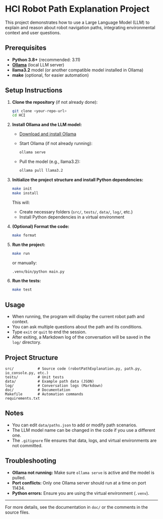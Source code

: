 # HCI Robot Path Explanation Project

This project demonstrates how to use a Large Language Model (LLM) to explain and reason about robot navigation paths, integrating environmental context and user questions.

## Prerequisites

- **Python 3.8+** (recommended: 3.11)
- **[Ollama](https://ollama.com/)** (local LLM server)
- **llama3.2** model (or another compatible model installed in Ollama)
- **make** (optional, for easier automation)

## Setup Instructions

1. **Clone the repository** (if not already done):

   ```sh
   git clone <your-repo-url>
   cd HCI
   ```

2. **Install Ollama and the LLM model:**

   - [Download and install Ollama](https://ollama.com/download)
   - Start Ollama (if not already running):

     ```sh
     ollama serve
     ```

   - Pull the model (e.g., llama3.2):

     ```sh
     ollama pull llama3.2
     ```

3. **Initialize the project structure and install Python dependencies:**

   ```sh
   make init
   make install
   ```

   This will:
   - Create necessary folders (`src/`, `tests/`, `data/`, `log/`, etc.)
   - Install Python dependencies in a virtual environment

4. **(Optional) Format the code:**

   ```sh
   make format
   ```

5. **Run the project:**

   ```sh
   make run
   ```

   or manually:

   ```sh
   .venv/bin/python main.py
   ```

6. **Run the tests:**

   ```sh
   make test
   ```

## Usage

- When running, the program will display the current robot path and context.
- You can ask multiple questions about the path and its conditions.
- Type `exit` or `quit` to end the session.
- After exiting, a Markdown log of the conversation will be saved in the `log/` directory.

## Project Structure

```
src/           # Source code (robotPathExplanation.py, path.py, io_console.py, etc.)
tests/         # Unit tests
data/          # Example path data (JSON)
log/           # Conversation logs (Markdown)
doc/           # Documentation
Makefile       # Automation commands
requirements.txt
```

## Notes

- You can edit `data/paths.json` to add or modify path scenarios.
- The LLM model name can be changed in the code if you use a different one.
- The `.gitignore` file ensures that data, logs, and virtual environments are not committed.

## Troubleshooting

- **Ollama not running:** Make sure `ollama serve` is active and the model is pulled.
- **Port conflicts:** Only one Ollama server should run at a time on port 11434.
- **Python errors:** Ensure you are using the virtual environment (`.venv`).

---

For more details, see the documentation in `doc/` or the comments in the source files.
